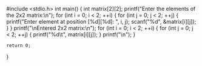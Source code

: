 #include <stdio.h>
int main() {
    int matrix[2][2];
    printf("Enter the elements of the 2x2 matrix:\n");
    for (int i = 0; i < 2; ++i) {
        for (int j = 0; j < 2; ++j) {
            printf("Enter element at position [%d][%d]: ", i, j);
            scanf("%d", &matrix[i][j]);
        }
    }
    printf("\nEntered 2x2 matrix:\n");
    for (int i = 0; i < 2; ++i) {
        for (int j = 0; j < 2; ++j) {
            printf("%d\t", matrix[i][j]);
        }
        printf("\n");
    }

    return 0;
}
